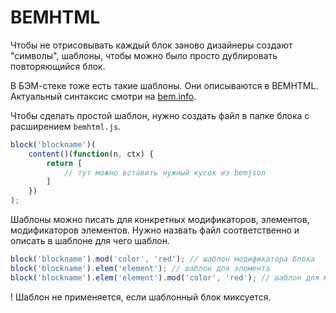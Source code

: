 # BEMHTML

Чтобы не отрисовывать каждый блок заново дизайнеры создают "символы", шаблоны, чтобы можно было просто дублировать повторяющийся блок.

В БЭМ-стеке тоже есть такие шаблоны. Они описываются в BEMHTML. Актуальный синтаксис смотри на [bem.info](https://ru.bem.info/platform/bem-xjst/8/templates-syntax/).

Чтобы сделать простой шаблон, нужно создать файл в папке блока с расширением `bemhtml.js`.

```js
block('blockname')(
	content()(function(n, ctx) {
		return [
			// тут можно вставить нужный кусок из bemjson
		]
	})
);

```

Шаблоны можно писать для конкретных модификаторов, элементов, модификаторов элементов. Нужно назвать файл соответственно и описать в шаблоне для чего шаблон.

```js
block('blockname').mod('color', 'red'); // шаблон модификатора блока
block('blockname').elem('element'); // шаблон для элемента
block('blockname').elem('element').mod('color', 'red'); // шаблон для модификатора элемента
```

! Шаблон не применяется, если шаблонный блок миксуется.
